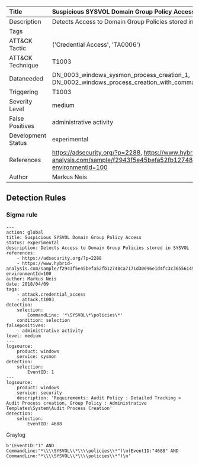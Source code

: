 | Title        | Suspicious SYSVOL Domain Group Policy Access |
|:-------------------|:------------------|
| Description        | Detects Access to Domain Group Policies stored in SYSVOL |
| Tags               |   |
| ATT&amp;CK Tactic | ('Credential Access', 'TA0006')  |
| ATT&amp;CK Technique | T1003  |
| Dataneeded         | DN_0003_windows_sysmon_process_creation_1, DN_0002_windows_process_creation_with_commandline_4688 |
| Triggering         | T1003 |
| Severity Level     | medium       |
| False Positives    | administrative activity |
| Development Status | experimental      |
| References         | https://adsecurity.org/?p=2288, https://www.hybrid-analysis.com/sample/f2943f5e45befa52fb12748ca7171d30096e1d4fc3c365561497c618341299d5?environmentId=100 |
| Author             | Markus Neis      |


## Detection Rules

### Sigma rule

```
---
action: global
title: Suspicious SYSVOL Domain Group Policy Access
status: experimental
description: Detects Access to Domain Group Policies stored in SYSVOL
references:
    - https://adsecurity.org/?p=2288
    - https://www.hybrid-analysis.com/sample/f2943f5e45befa52fb12748ca7171d30096e1d4fc3c365561497c618341299d5?environmentId=100
author: Markus Neis
date: 2018/04/09
tags:
    - attack.credential_access
    - attack.t1003
detection:
    selection:
        CommandLine: '*\SYSVOL\*\policies\*'
    condition: selection
falsepositives: 
    - administrative activity 
level: medium
---
logsource:
    product: windows
    service: sysmon
detection:
    selection:
        EventID: 1
---
logsource:
    product: windows
    service: security
    description: 'Requirements: Audit Policy : Detailed Tracking > Audit Process creation, Group Policy : Administrative Templates\System\Audit Process Creation'
detection:
    selection:
        EventID: 4688

```











Graylog

```
b'(EventID:"1" AND CommandLine:"*\\\\SYSVOL\\*\\\\policies\\*")\n(EventID:"4688" AND CommandLine:"*\\\\SYSVOL\\*\\\\policies\\*")\n'
```

